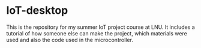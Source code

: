 # IoT-desktop
This is the repository for my summer IoT project course at LNU. It includes a tutorial of how someone else can make the project, which materials were used and also the code used in the microcontroller.

